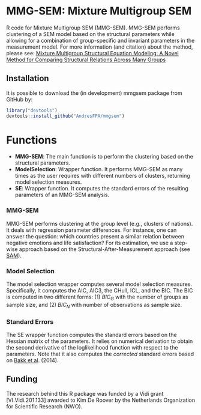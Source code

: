 # MMG-SEM: Mixture Multigroup SEM
R code for Mixture Multigroup SEM (MMG-SEM). MMG-SEM performs clustering of a SEM model based on the structural parameters while allowing for a combination of group-specific and invariant parameters in the measurement model. For more information (and citation) about the method, please see: [Mixture Multigroup Structural Equation Modeling: A Novel Method for Comparing Structural Relations Across Many Groups](https://doi.org/10.31234/osf.io/mvd96)

## Installation
It is possible to download the (in development) mmgsem package from GitHub by:
```R
library("devtools")
devtools::install_github("AndresFPA/mmgsem")
```

# Functions
+ **MMG-SEM**: The main function is to perform the clustering based on the structural parameters.
+ **ModelSelection**: Wrapper function. It performs MMG-SEM as many times as the user requires with different numbers of clusters, returning model selection measures.
+ **SE**: Wrapper function. It computes the standard errors of the resulting parameters of an MMG-SEM analysis.

### MMG-SEM
MMG-SEM performs clustering at the group level (e.g., clusters of nations). It deals with regression parameter differences. For instance, one can answer the question: which countries present a similar relation between negative emotions and life satisfaction? For its estimation, we use a step-wise approach based on the Structural-After-Measurement approach (see [SAM](https://psycnet.apa.org/doi/10.1037/met0000503)).

### Model Selection
The model selection wrapper computes several model selection measures. Specifically, it computes the AIC, AIC3, the CHull, ICL, and the BIC. The BIC is computed in two different forms: (1) *BIC<sub>G</sub>* with the number of groups as sample size, and (2) *BIC<sub>N</sub>* with number of observations as sample size. 

### Standard Errors
The SE wrapper function computes the standard errors based on the Hessian matrix of the parameters. It relies on numerical derivation to obtain the second derivative of the loglikelihood function with respect to the parameters. Note that it also computes the *corrected* standard errors based on [Bakk et al](https://doi.org/10.1093/pan/mpu003). (2014).

## Funding
The research behind this R package was funded by a Vidi grant [VI.Vidi.201.133] awarded to Kim De Roover by the Netherlands Organization for Scientific Research (NWO). 
